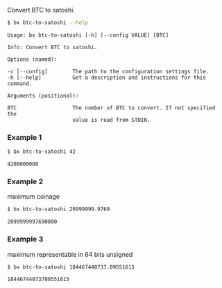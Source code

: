 Convert BTC to satoshi.
```sh
$ bx btc-to-satoshi --help
```
```
Usage: bx btc-to-satoshi [-h] [--config VALUE] [BTC]                     

Info: Convert BTC to satoshi.                                            

Options (named):

-c [--config]        The path to the configuration settings file.        
-h [--help]          Get a description and instructions for this command.

Arguments (positional):

BTC                  The number of BTC to convert. If not specified the  
                     value is read from STDIN.
```
### Example 1
```sh
$ bx btc-to-satoshi 42
```
```
4200000000
```
### Example 2
maximum coinage
```sh
$ bx btc-to-satoshi 20999999.9769
```
```
2099999997690000
```
### Example 3
maximum representable in 64 bits unsigned
```sh
$ bx btc-to-satoshi 184467440737.09551615
```
```
18446744073709551615
```